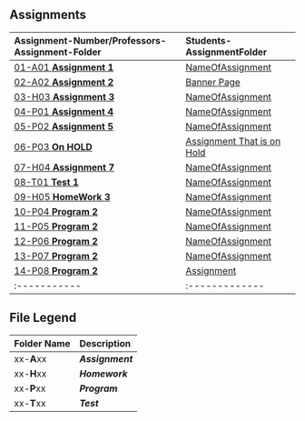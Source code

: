 
## Assignments

| Assignment-Number/Professors-Assignment-Folder | Students-AssignmentFolder |
|:-----------|:-------------|
| [01-A01 **Assignment 1**](https://github.com/HyperlinkThatisFromProfesso) | [NameOfAssignment](UserHyperlink) |
| [02-A02 **Assignment 2**](https://github.com/StephenPuthenpurackal/3013-ALG-Puthenpurackal/tree/master/Assignments/02-CommentedCode) | [Banner Page](https://github.com/StephenPuthenpurackal/3013-ALG-Puthenpurackal/tree/master/Assignments/02-CommentedCode) |
| [03-H03 **Assignment 3**](https://github.com/StephenPuthenpurackal/3013-ALG-Puthenpurackal/blob/master/Assignments/03-H01/banner) | [NameOfAssignment](UserHyperlink) |
| [04-P01 **Assignment 4**](https://github.com/rugbyprof/3013-Algorithms/tree/master/Assignments/03-H01) | [NameOfAssignment](UserHyperlink) |
| [05-P02 **Assignment 5**](https://github.com/HyperlinkThatisFromProfesso) | [NameOfAssignment](UserHyperlink) |
| [06-P03 **On HOLD**](https://www.youtube.com/watch?v=oHg5SJYRHA0) | [Assignment That is on Hold](https://www.youtube.com/watch?v=oHg5SJYRHA0) |
| [07-H04 **Assignment 7**](https://github.com/HyperlinkThatisFromProfesso) | [NameOfAssignment](UserHyperlink) |
| [08-T01 **Test 1**](https://www.youtube.com/watch?v=oHg5SJYRHA0)| [NameOfAssignment](https://www.youtube.com/watch?v=oHg5SJYRHA0) |
| [09-H05 **HomeWork 3**](https://github.com/HyperlinkThatisFromProfesso) | [NameOfAssignment](UserHyperlink) |
| [10-P04 **Program 2**](https://github.com/HyperlinkThatisFromProfesso) | [NameOfAssignment](UserHyperlink) |
| [11-P05 **Program 2**](https://github.com/HyperlinkThatisFromProfesso) | [NameOfAssignment](UserHyperlink) |
| [12-P06 **Program 2**](https://github.com/rugbyprof/3013-Algorithms/tree/master/Assignments/03-H01) | [NameOfAssignment](UserHyperlink) |
| [13-P07 **Program 2**](https://github.com/HyperlinkThatisFromProfesso) | [NameOfAssignment](UserHyperlink) |
| [14-P08 **Program 2**](https://www.youtube.com/watch?v=oHg5SJYRHA0) | [Assignment](https://www.youtube.com/watch?v=oHg5SJYRHA0) |
|:-----------|:-------------|





## File Legend

| Folder Name | Description |
|:-----------|:-------------|
|xx-**A**xx | ***Assignment*** |
|xx-**H**xx | ***Homework*** |
|xx-**P**xx | ***Program*** |
|xx-**T**xx | ***Test*** |
